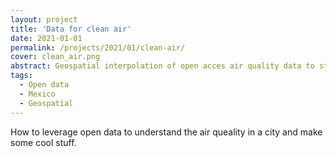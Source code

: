 ```yaml
---
layout: project
title: 'Data for clean air'
date: 2021-01-01
permalink: /projects/2021/01/clean-air/
cover: clean_air.png
abstract: Geospatial interpolation of open acces air quality data to stablish a baseline to measure the impact of a new public transport system.
tags:
  - Open data
  - Mexico
  - Geospatial
---
```


How to leverage open data to understand the air queality in a city and make some cool stuff.
